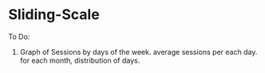 # Sliding-Scale

To Do:
1. Graph of Sessions by days of the week. average sessions per each day. for each month, distribution of days.

